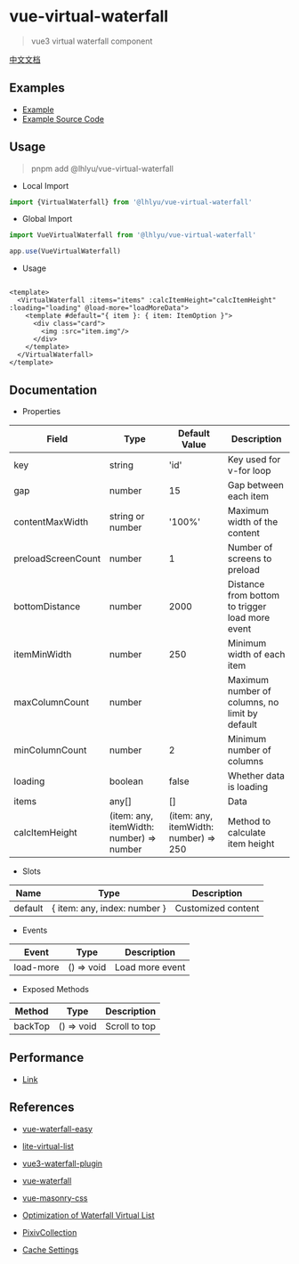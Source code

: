 # vue-virtual-waterfall

> vue3 virtual waterfall component

[中文文档](./README.zh.md)

## Examples

- [Example](https://waterfall.tatakai.top)
- [Example Source Code](./src/App.vue)

## Usage

> pnpm add @lhlyu/vue-virtual-waterfall

- Local Import

```ts
import {VirtualWaterfall} from '@lhlyu/vue-virtual-waterfall'
```

- Global Import

```ts
import VueVirtualWaterfall from '@lhlyu/vue-virtual-waterfall'

app.use(VueVirtualWaterfall)
```

- Usage

```vue

<template>
  <VirtualWaterfall :items="items" :calcItemHeight="calcItemHeight" :loading="loading" @load-more="loadMoreData">
    <template #default="{ item }: { item: ItemOption }">
      <div class="card">
        <img :src="item.img"/>
      </div>
    </template>
  </VirtualWaterfall>
</template>
```

## Documentation

- Properties

| Field              | Type                                     | Default Value                         | Description                                     |
|--------------------|------------------------------------------|---------------------------------------|-------------------------------------------------|
| key                | string                                   | 'id'                                  | Key used for v-for loop                         |
| gap                | number                                   | 15                                    | Gap between each item                           |
| contentMaxWidth    | string or number                         | '100%'                                | Maximum width of the content                    |
| preloadScreenCount | number                                   | 1                                     | Number of screens to preload                    |
| bottomDistance     | number                                   | 2000                                  | Distance from bottom to trigger load more event |
| itemMinWidth       | number                                   | 250                                   | Minimum width of each item                      |
| maxColumnCount     | number                                   |                                       | Maximum number of columns, no limit by default  |
| minColumnCount     | number                                   | 2                                     | Minimum number of columns                       |
| loading            | boolean                                  | false                                 | Whether data is loading                         |
| items              | any[]                                    | []                                    | Data                                            |
| calcItemHeight     | (item: any, itemWidth: number) => number | (item: any, itemWidth: number) => 250 | Method to calculate item height                 |

- Slots

| Name    | Type                         | Description        |
|---------|------------------------------|--------------------|
| default | { item: any, index: number } | Customized content |

- Events

| Event     | Type       | Description     |
|-----------|------------|-----------------|
| load-more | () => void | Load more event |

- Exposed Methods

| Method  | Type       | Description   |
|---------|------------|---------------|
| backTop | () => void | Scroll to top |

## Performance

- [Link](https://pagespeed.web.dev/analysis/https-waterfall-tatakai-top/4k2zfz71vl?form_factor=desktop)

## References

- [vue-waterfall-easy](https://github.com/lfyfly/vue-waterfall-easy)
- [lite-virtual-list](https://github.com/wensiyuanseven/lite-virtual-list)
- [vue3-waterfall-plugin](https://github.com/heikaimu/vue3-waterfall-plugin)
- [vue-waterfall](https://github.com/MopTym/vue-waterfall)
- [vue-masonry-css](https://github.com/paulcollett/vue-masonry-css)
- [Optimization of Waterfall Virtual List](https://juejin.cn/post/7166071557284954142)
- [PixivCollection](https://github.com/orilights/PixivCollection)

- [Cache Settings](https://developer.chrome.com/docs/lighthouse/performance/uses-long-cache-ttl/?utm_source=lighthouse&utm_medium=lr)